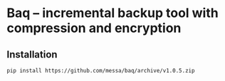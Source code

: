 Baq – incremental backup tool with compression and encryption
=============================================================

Installation
------------

```shell
pip install https://github.com/messa/baq/archive/v1.0.5.zip
```
